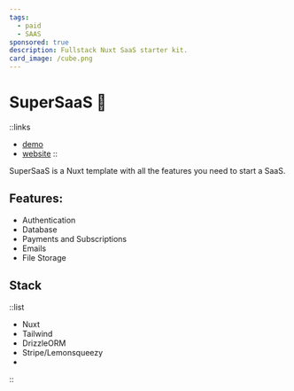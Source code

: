 ```yaml
---
tags:
  - paid
  - SAAS
sponsored: true
description: Fullstack Nuxt SaaS starter kit.
card_image: /cube.png
---
```


# SuperSaaS 💪

::links
- [demo](https://demo.supersaas.dev/)
- [website](https://supersaas.dev/)
::

SuperSaaS is a Nuxt template with all the features you need to start a SaaS.

## Features:

- Authentication
- Database
- Payments and Subscriptions
- Emails
- File Storage

## Stack

::list
- Nuxt
- Tailwind
- DrizzleORM
- Stripe/Lemonsqueezy
-
::
